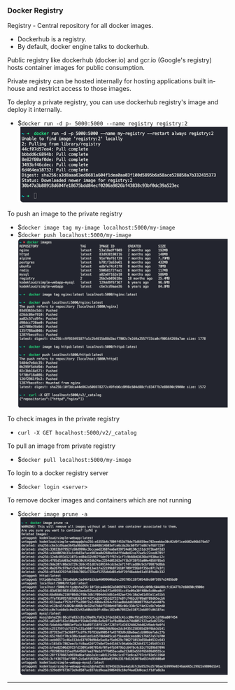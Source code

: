 
### Docker Registry

Registry - Central repository for all docker images.
- Dockerhub is a registry.
- By default, docker engine talks to dockerhub.

Public registry like dockerhub (docker.io) and gcr.io (Google's registry) hosts container images for public consumption.

Private registry can be hosted internally for hosting applications built in-house and restrict access to those images.

To deploy a private registry, you can use dockerhub registry's image and deploy it internally.
- $`docker run -d p- 5000:5000 --name registry registry:2`
![dockerprivreg.png](Attachments/dockerprivreg.png)

To push an image to the private registry
- $`docker image tag my-image localhost:5000/my-image`
- $`docker push localhost:5000/my-image`
![dockertagpush.png](Attachments/dockertagpush.png)

To check images in the private registry
- `curl -X GET hocalhost:5000/v2/_catalog`

To pull an image from private registry
- $`docker pull localhost:5000/my-image`

To login to a docker registry server
- $`docker login <server>`

To remove docker images and containers which are not running
- $`docker image prune -a`
![dockerprune.png](Attachments/dockerprune.png)


---

